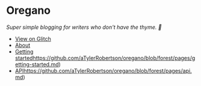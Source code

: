 # Oregano

_Super simple blogging for writers who don't have the thyme. 🌱_

- [View on Glitch]([https://oregano-blog.glitch.me](https://glitch.com/~oregano-blog))
- [About](https://github.com/aTylerRobertson/oregano/blob/forest/pages/about-oregano.md)
- [Getting started](https://github.com/aTylerRobertson/oregano/blob/forest/pages/getting-started.md)https://github.com/aTylerRobertson/oregano/blob/forest/pages/getting-started.md)
- [API](https://github.com/aTylerRobertson/oregano/blob/forest/pages/api.md)https://github.com/aTylerRobertson/oregano/blob/forest/pages/api.md)
